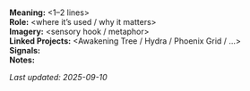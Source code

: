 # <Symbol Name>

**Meaning:** <1–2 lines>  
**Role:** <where it’s used / why it matters>  
**Imagery:** <sensory hook / metaphor>  
**Linked Projects:** <Awakening Tree / Hydra / Phoenix Grid / …>  
**Signals:** <trigger words or emoji>  
**Notes:** <any evolutions or decisions>

_Last updated: 2025-09-10_
